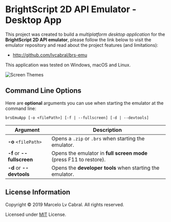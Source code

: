 # BrightScript 2D API Emulator - Desktop App

This project was created to build a _multiplatform desktop application_ for the **BrightScript 2D API emulator**, please follow the link below to visit the emulator repository and read about the project features (and limitations):
- http://github.com/lvcabral/brs-emu

This application was tested on Windows, macOS and Linux.

![Screen Themes](/../master/docs/images/screeshot-themes.png?raw=true)


## Command Line Options

Here are **optional** arguments you can use when starting the emulator at the command line:

```
brsEmuApp [-o <filePath>] [-f | --fullscreen] [-d | --devtools]
```

|Argument                    |Description                                                        |
|----------------------------|-------------------------------------------------------------------|
|**-o** `<filePath>`         | Opens  a `.zip` or `.brs` when starting the emulator.             |
|**-f** or **--fullscreen** | Opens the emulator in **full screen mode** (press F11 to restore).|
|**-d** or **--devtools**   | Opens the **developer tools** when starting the emulator.         |

## License Information

Copyright © 2019 Marcelo Lv Cabral. All rights reserved.

Licensed under [MIT](https://github.com/lvcabral/brs-emu-app/blob/master/LICENSE) License.
